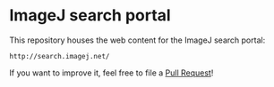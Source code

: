 # ImageJ search portal

This repository houses the web content for the ImageJ search portal:

    http://search.imagej.net/

If you want to improve it, feel free to file a
[Pull Request](https://help.github.com/articles/using-pull-requests/)!
